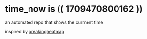 # time_now is (( 1709470800162 ))

an automated repo that shows the currnent time

inspired by [breakingheatmap](https://github.com/breakingheatmap/breakingheatmap)